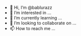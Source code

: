 - 👋 Hi, I’m @bablurazz
- 👀 I’m interested in ...
- 🌱 I’m currently learning ...
- 💞️ I’m looking to collaborate on ...
- 📫 How to reach me ...

<!---
bablurazz/bablurazz is a ✨ special ✨ repository because its `README.md` (this file) appears on your GitHub profile.
You can click the Preview link to take a look at your changes.
--
